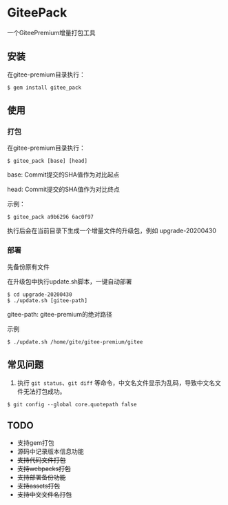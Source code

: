 # GiteePack

一个GiteePremium增量打包工具

## 安装

在gitee-premium目录执行：

```shell
$ gem install gitee_pack
```

## 使用

### 打包

在gitee-premium目录执行：

```shell
$ gitee_pack [base] [head]
```

base: Commit提交的SHA值作为对比起点

head: Commit提交的SHA值作为对比终点

示例：

```shell
$ gitee_pack a9b6296 6ac0f97
```

执行后会在当前目录下生成一个增量文件的升级包，例如 upgrade-20200430

### 部署

先备份原有文件

在升级包中执行update.sh脚本，一键自动部署

```shell
$ cd upgrade-20200430
$ ./update.sh [gitee-path]
```

gitee-path: gitee-premium的绝对路径

示例

```shell
$ ./update.sh /home/gite/gitee-premium/gitee
```

## 常见问题

1. 执行 `git status`、`git diff` 等命令，中文名文件显示为乱码，导致中文名文件无法打包成功。

```shell
$ git config --global core.quotepath false
```

## TODO

- 支持gem打包
- 源码中记录版本信息功能
- ~~支持代码文件打包~~
- ~~支持webpacks打包~~
- ~~支持部署备份功能~~
- ~~支持assets打包~~
- ~~支持中文文件名打包~~